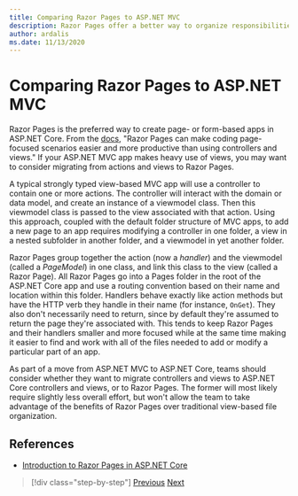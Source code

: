 ```yaml
---
title: Comparing Razor Pages to ASP.NET MVC
description: Razor Pages offer a better way to organize responsibilities than traditional MVC views for page-based apps. Learn how they compare to the traditional ASP.NET MVC approach in this section.
author: ardalis
ms.date: 11/13/2020
---
```


# Comparing Razor Pages to ASP.NET MVC

Razor Pages is the preferred way to create page- or form-based apps in ASP.NET Core. From the [docs](https://docs.microsoft.com/aspnet/core/razor-pages/), "Razor Pages can make coding page-focused scenarios easier and more productive than using controllers and views." If your ASP.NET MVC app makes heavy use of views, you may want to consider migrating from actions and views to Razor Pages.

A typical strongly typed view-based MVC app will use a controller to contain one or more actions. The controller will interact with the domain or data model, and create an instance of a viewmodel class. Then this viewmodel class is passed to the view associated with that action. Using this approach, coupled with the default folder structure of MVC apps, to add a new page to an app requires modifying a controller in one folder, a view in a nested subfolder in another folder, and a viewmodel in yet another folder.

Razor Pages group together the action (now a *handler*) and the viewmodel (called a *PageModel*) in one class, and link this class to the view (called a Razor Page). All Razor Pages go into a Pages folder in the root of the ASP.NET Core app and use a routing convention based on their name and location within this folder. Handlers behave exactly like action methods but have the HTTP verb they handle in their name (for instance, `OnGet`). They also don't necessarily need to return, since by default they're assumed to return the page they're associated with. This tends to keep Razor Pages and their handlers smaller and more focused while at the same time making it easier to find and work with all of the files needed to add or modify a particular part of an app.

As part of a move from ASP.NET MVC to ASP.NET Core, teams should consider whether they want to migrate controllers and views to ASP.NET Core controllers and views, or to Razor Pages. The former will most likely require slightly less overall effort, but won't allow the team to take advantage of the benefits of Razor Pages over traditional view-based file organization.

## References

- [Introduction to Razor Pages in ASP.NET Core](https://docs.microsoft.com/aspnet/core/razor-pages/)

>[!div class="step-by-step"]
>[Previous](routing-differences.md)
>[Next](webapi-differences.md)
